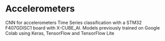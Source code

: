 # Accelerometers
CNN for accelerometers Time Series classification with a STM32 F407GDISC1 board with X-CUBE_AI.
Models previously trained on Google Colab using Keras, TensorFlow and TensorFlow Lite

